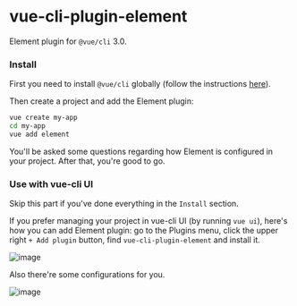 # vue-cli-plugin-element
Element plugin for `@vue/cli` 3.0.

### Install

First you need to install `@vue/cli` globally (follow the instructions [here](https://cli.vuejs.org/)).

Then create a project and add the Element plugin:

```bash
vue create my-app
cd my-app
vue add element
```

You'll be asked some questions regarding how Element is configured in your project. After that, you're good to go.

### Use with vue-cli UI

Skip this part if you've done everything in the `Install` section.

If you prefer managing your project in vue-cli UI (by running `vue ui`), here's how you can add Element plugin: go to the Plugins menu, click the upper right `+ Add plugin` button, find `vue-cli-plugin-element` and install it.

![image](https://user-images.githubusercontent.com/10095631/43555082-b9414998-962a-11e8-83ab-cda066a61093.png)

Also there're some configurations for you.

![image](https://user-images.githubusercontent.com/10095631/43555119-f486f034-962a-11e8-9862-dcaca0e3ebb3.png)
